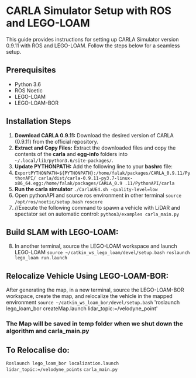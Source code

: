 # CARLA Simulator Setup with ROS and LEGO-LOAM
This guide provides instructions for setting up CARLA Simulator version 0.9.11 with ROS and LEGO-LOAM. Follow the steps below for a seamless setup.
## Prerequisites
- Python 3.6
- ROS Noetic
- LEGO-LOAM
- LEGO-LOAM-BOR
## Installation Steps
1. **Download CARLA 0.9.11:**
Download the desired version of CARLA (0.9.11) from the official
repository.
2. **Extract and Copy Files:**
Extract the downloaded files and copy the contents of the **carla** and
**egg-info** folders into `~/.local/lib/python3.6/site-packages/`.
3. **Update PYTHONPATH:**
Add the following line to your **bashrc** file:
4. ```ExportPYTHONPATH=${PYTHONPATH}:/home/falak/packages/CARLA_0.9.11/PythonAPI/ carla/dist/carla-0.9.11-py3.7-linux-x86_64.egg:/home/falak/packages/CARLA_0.9 .11/PythonAPI/carla```
5. **Run the carla simulator**
 `./CarlaUE4.sh -quality-level=low`
6. Open pythonAPI and source ros environment in other terminal
    `source /opt/ros/noetic/setup.bash`
      `roscore`
7. //Execute the following command to spawn a vehicle with LiDAR and spectator set on automatic control: 
 `python3/examples carla_main.py`
## Build SLAM with LEGO-LOAM:
8. In another terminal, source the LEGO-LOAM workspace and launch LEGO-LOAM
`source ~/catkin_ws_lego_loam/devel/setup.bash`
`roslaunch lego_loam run.launch` 
## Relocalize Vehicle Using LEGO-LOAM-BOR:
 After generating the map, in a new terminal, source the LEGO-LOAM-BOR workspace, create the map, and relocalize the vehicle in the mapped environment
`source ~/catkin_ws_loam_bor/devel/setup.bash`
'roslaunch lego_loam_bor createMap.launch lidar_topic:=/velodyne_point'
### The Map will be saved in temp folder when we shut down the algorithm and carla_main.py
## To Relocalise do:
 `Roslaunch lego_loam_bor localization.launch lidar_topic:=/velodyne_points`
 `carla_main.py`